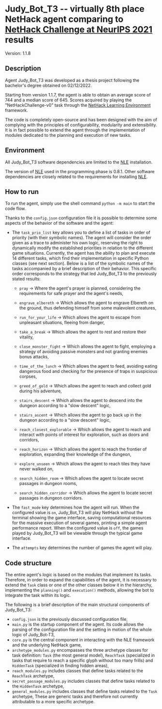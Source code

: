 # Judy_Bot_T3 -- virtually 8th place NetHack agent comparing to [NetHack Challenge at NeurIPS 2021](https://www.aicrowd.com/challenges/neurips-2021-the-nethack-challenge) results

Version: 1.1.8

## Description
Agent Judy_Bot_T3 was developed as a thesis project following the bachelor's degree obtained on 02/12/2022.


Starting from version 1.1.7, the agent is able to obtain an average score of 744 and a median score of 645. Scores acquired by playing the "NetHackChallenge-v0" task through the
[NetHack Learning Environment](https://github.com/facebookresearch/nle) framework.

The code is completely open-source and has been designed with the aim of complying with the principles of configurability, 
modularity and extensibility. It is in fact possible to extend the agent through the implementation of modules dedicated to the planning and execution of new tasks.


## Environment
All Judy_Bot_T3 software dependencies are limited to the [NLE](https://github.com/facebookresearch/nle) installation.

The version of [NLE](https://github.com/facebookresearch/nle) used in the programming phase is 0.8.1.
Other software dependencies are closely related to the requirements for installing [NLE](https://github.com/facebookresearch/nle).



## How to run

To run the agent, simply use the shell command `python -m main` to start the code flow.

Thanks to the `config.json` configuration file it is possible to determine some aspects of the behavior of the software and the agent:

* The `task_prio_list` key allows you to define a list of tasks in order of priority (with their symbolic names).
The agent will consider the order given as a trace to administer his own logic, reserving the right to dynamically modify the established priorities in relation to the different game situations.
Currently, the agent has the ability to plan and execute 14 different tasks, which find their implementation in specific Python classes (see next section).
Below is a list of the symbolic names of the tasks accompanied by a brief description of their behavior. This specific order corresponds to the strategy that led Judy_Bot_T3 to the previously stated results:

  * `pray` -> Where the agent's prayer is planned, considering the requirements for safe prayer and the agent's needs,
  
  * `engrave_elbereth` -> Which allows the agent to engrave Elbereth on the ground, thus defending himself from some malevolent creatures,
  
  * `run_for_your_life` -> Which allows the agent to escape from unpleasant situations, fleeing from danger,
  
  * `take_a_break` -> Which allows the agent to rest and restore their vitality,
  
  * `close_monster_fight` -> 
Which allows the agent to fight, employing a strategy of avoiding passive monsters and not granting enemies bonus attacks,
  
  * `time_of_the_lunch` -> 
Which allows the agent to feed, avoiding eating dangerous food and checking for the presence of traps in suspicious corpses,
  
  * `greed_of_gold` -> Which allows the agent to reach and collect gold during his adventure,
  
  * `stairs_descent` -> Which allows the agent to descend into the dungeon according to a "slow descent" logic,
  
  * `stairs_ascent` -> Which allows the agent to go back up in the dungeon according to a "slow descent" logic,
  
  * `reach_closest_explorable` -> Which allows the agent to reach and interact with points of interest for exploration, such as doors and corridors,
  
  * `reach_horizon` -> Which allows the agent to reach the frontier of exploration, expanding their knowledge of the dungeon,
  
  * `explore_unseen` -> Which allows the agent to reach tiles they have never walked on,
  
  * `search_hidden_room` -> Which allows the agent to locate secret passages in dungeon rooms,
  
  * `search_hidden_corridor` -> Which allows the agent to locate secret passages in dungeon corridors.

    
* The `fast_mode` key determines how the agent will run. When the configured value is `on`, Judy_Bot_T3 will play NetHack without the terminal showing the game interface, saving computational resources for the massive execution of several games, printing a simple agent performance report.
When the configured value is `off`, the games played by Judy_Bot_T3 will be viewable through the typical game interface.


* The `attempts` key determines the number of games the agent will play.




## Code structure

The entire agent's logic is based on the modules that implement its tasks. Therefore, in order to expand the capabilities of the agent, it is necessary to extend the `Task` class or one of the other classes below it in the hierarchy, implementing the `planning()` and `execution()` methods, allowing the bot to integrate the task within its logic.

The following is a brief description of the main structural components of Judy_Bot_T3:

* `config.json` is the previously discussed configuration file,
* `main.py` is the startup component of the agent. Its code allows the parsing of the configuration file and the setting in motion of the whole logic of Judy_Bot-T3,
* `core.py` is the central component in interacting with the NLE framework and the underlying NetHack game,
* `archetype_modules.py` encompasses the three archetype classes for task definition: `Task` (the most general model), `ReachTask` (specialized in tasks that require to reach a specific glyph without too many frills) and `HiddenTask` (specialized in finding hidden areas),
* `reach_modules.py` includes classes that define tasks related to the `ReachTask` archetype,
* `secret_passage_modules.py` includes classes that define tasks related to the `HiddenTask` archetype,
* `general_modules.py` includes classes that define tasks related to the `Task` archetype, These are generic tasks and therefore not currently attributable to a more specific archetype.

